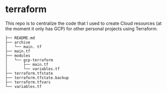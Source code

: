 # terraform

This repo is to centralize the code that I used to create Cloud resources (at the moment it only has GCP) for other personal projects using Terraform.
```
├── README.md
├── archive
│   └── main. tf
├── main.tf
├── modules
│   └── gcp-terraform
│       ├── main.tf
│       └── variables.tf
├── terraform.tfstate
├── terraform.tfstate.backup
├── terraform.tfvars
└── variables.tf
```

